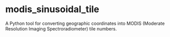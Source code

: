 # modis_sinusoidal_tile
 A Python tool for converting geographic coordinates into MODIS (Moderate Resolution Imaging Spectroradiometer) tile numbers.
